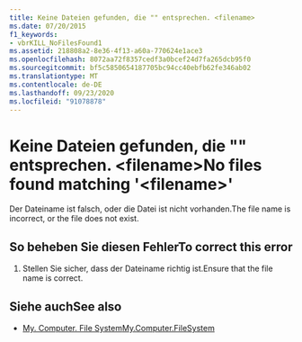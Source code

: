 ```yaml
---
title: Keine Dateien gefunden, die "" entsprechen. <filename>
ms.date: 07/20/2015
f1_keywords:
- vbrKILL_NoFilesFound1
ms.assetid: 218808a2-8e36-4f13-a60a-770624e1ace3
ms.openlocfilehash: 8072aa72f8357cedf3a0bcef24d7fa265dcb95f0
ms.sourcegitcommit: bf5c5850654187705bc94cc40ebfb62fe346ab02
ms.translationtype: MT
ms.contentlocale: de-DE
ms.lasthandoff: 09/23/2020
ms.locfileid: "91078878"
---
```

# <a name="no-files-found-matching-filename"></a><span data-ttu-id="3e392-102">Keine Dateien gefunden, die "" entsprechen. \<filename></span><span class="sxs-lookup"><span data-stu-id="3e392-102">No files found matching '\<filename>'</span></span>

<span data-ttu-id="3e392-103">Der Dateiname ist falsch, oder die Datei ist nicht vorhanden.</span><span class="sxs-lookup"><span data-stu-id="3e392-103">The file name is incorrect, or the file does not exist.</span></span>  
  
## <a name="to-correct-this-error"></a><span data-ttu-id="3e392-104">So beheben Sie diesen Fehler</span><span class="sxs-lookup"><span data-stu-id="3e392-104">To correct this error</span></span>  
  
1. <span data-ttu-id="3e392-105">Stellen Sie sicher, dass der Dateiname richtig ist.</span><span class="sxs-lookup"><span data-stu-id="3e392-105">Ensure that the file name is correct.</span></span>  
  
## <a name="see-also"></a><span data-ttu-id="3e392-106">Siehe auch</span><span class="sxs-lookup"><span data-stu-id="3e392-106">See also</span></span>

- [<span data-ttu-id="3e392-107">My. Computer. File System</span><span class="sxs-lookup"><span data-stu-id="3e392-107">My.Computer.FileSystem</span></span>](xref:Microsoft.VisualBasic.FileIO.FileSystem)
